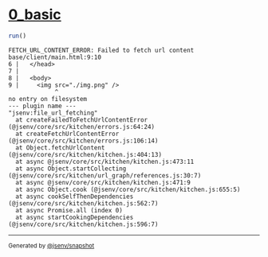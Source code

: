 # [0_basic](../../img_not_found_build.test.mjs#L20)

```js
run()
```

```console
FETCH_URL_CONTENT_ERROR: Failed to fetch url content
base/client/main.html:9:10
6 |   </head>
7 | 
8 |   <body>
9 |     <img src="./img.png" />
             ^
no entry on filesystem
--- plugin name ---
"jsenv:file_url_fetching"
  at createFailedToFetchUrlContentError (@jsenv/core/src/kitchen/errors.js:64:24)
  at createFetchUrlContentError (@jsenv/core/src/kitchen/errors.js:106:14)
  at Object.fetchUrlContent (@jsenv/core/src/kitchen/kitchen.js:404:13)
  at async @jsenv/core/src/kitchen/kitchen.js:473:11
  at async Object.startCollecting (@jsenv/core/src/kitchen/url_graph/references.js:30:7)
  at async @jsenv/core/src/kitchen/kitchen.js:471:9
  at async Object.cook (@jsenv/core/src/kitchen/kitchen.js:655:5)
  at async cookSelfThenDependencies (@jsenv/core/src/kitchen/kitchen.js:562:7)
  at async Promise.all (index 0)
  at async startCookingDependencies (@jsenv/core/src/kitchen/kitchen.js:596:7)
```

---

<sub>
  Generated by <a href="https://github.com/jsenv/core/tree/main/packages/independent/snapshot">@jsenv/snapshot</a>
</sub>
